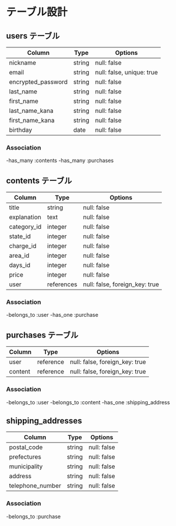 # テーブル設計

## users テーブル

| Column              | Type      | Options                   |
| --------------------|-----------| --------------------------|
| nickname            | string    | null: false               |
| email               | string    | null: false, unique: true |
| encrypted_password  | string    | null: false               |
| last_name           | string    | null: false               |
| first_name          | string    | null: false               |
| last_name_kana      | string    | null: false               |
| first_name_kana     | string    | null: false               |
| birthday            | date      | null: false               |

### Association

-has_many :contents
-has_many :purchases


## contents テーブル

| Column            | Type       | Options                        |
| ------------------|------------| -------------------------------|
| title             | string     | null: false                    |
| explanation       | text       | null: false                    |
| category_id       | integer    | null: false                    |
| state_id          | integer    | null: false                    |
| charge_id         | integer    | null: false                    |
| area_id           | integer    | null: false                    |
| days_id           | integer    | null: false                    |
| price             | integer    | null: false                    |
| user              | references | null: false, foreign_key: true |

### Association
-belongs_to :user
-has_one :purchase


## purchases テーブル

| Column         | Type       | Options                        |
| ---------------|------------| -------------------------------|
| user           | reference  | null: false, foreign_key: true |
| content        | reference  | null: false, foreign_key: true |


### Association
-belongs_to :user
-belongs_to :content
-has_one :shipping_address


## shipping_addresses

| Column            | Type       | Options     |
| ------------------|------------| ------------|
| postal_code       | string     | null: false |
| prefectures       | string     | null: false |
| municipality      | string     | null: false |
| address           | string     | null: false |
| telephone_number  | string     | null: false |

### Association
-belongs_to :purchase
